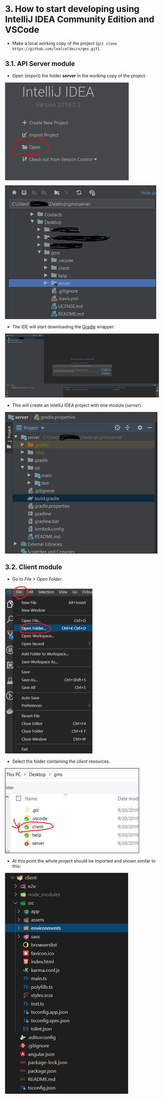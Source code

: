 # 3. How to start developing using IntelliJ IDEA Community Edition and VSCode

* Make a local working copy of the project (`git clone https://github.com/lealceldeiro/gms.git`).

## 3.1. API Server module

* Open (import) the folder **server** in the working copy of the project.

![Image: Open server folder](./images/idea.c-1-server-open-home.png)

![Image: Select server folder](./images/idea.c-2-server-select-folder.png)

* The IDE will start downloading the [Gradle][1] wrapper.

![Image: Configure gradle options](./images/idea.c-3-server-gradle-config.png)

* This will create an IntelliJ IDEA project with one module (_server_).

![Image: Server module ready](./images/idea.c-4-server-module-ready.png)

## 3.2. Client module

* Go to _File_ > _Open Folder_.

![Image: Open folder](./images/vs-code-1-open-folder.png)

* Select the folder containing the _client_ resources.

![Image: Select the folder containing the client resources](./images/vs-code-idea-2-select-folder.png)

* At this point the whole project should be imported and shown similar to this:

![Image: Project Structure](./images/vs-code-idea-3-imported-project.png)

[1]: https://gradle.org/
[2]: https://cli.angular.io/
[3]: https://www.npmjs.com/package/angular-cli
